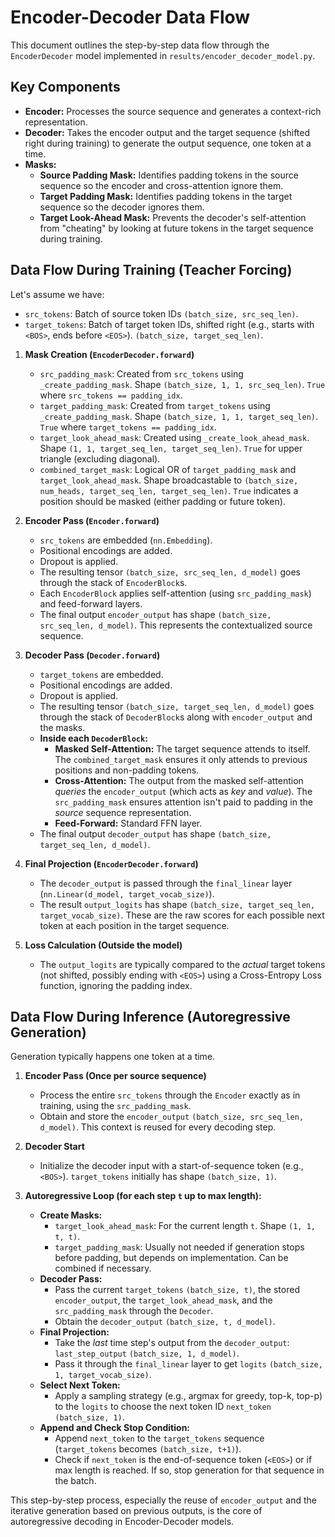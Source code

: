 # Encoder-Decoder Data Flow

This document outlines the step-by-step data flow through the `EncoderDecoder` model implemented in `results/encoder_decoder_model.py`.

## Key Components

- **Encoder:** Processes the source sequence and generates a context-rich representation.
- **Decoder:** Takes the encoder output and the target sequence (shifted right during training) to generate the output sequence, one token at a time.
- **Masks:**
  - **Source Padding Mask:** Identifies padding tokens in the source sequence so the encoder and cross-attention ignore them.
  - **Target Padding Mask:** Identifies padding tokens in the target sequence so the decoder ignores them.
  - **Target Look-Ahead Mask:** Prevents the decoder's self-attention from "cheating" by looking at future tokens in the target sequence during training.

## Data Flow During Training (Teacher Forcing)

Let's assume we have:

- `src_tokens`: Batch of source token IDs `(batch_size, src_seq_len)`.
- `target_tokens`: Batch of target token IDs, shifted right (e.g., starts with `<BOS>`, ends before `<EOS>`). `(batch_size, target_seq_len)`.

1.  **Mask Creation (`EncoderDecoder.forward`)**

    - `src_padding_mask`: Created from `src_tokens` using `_create_padding_mask`. Shape `(batch_size, 1, 1, src_seq_len)`. `True` where `src_tokens == padding_idx`.
    - `target_padding_mask`: Created from `target_tokens` using `_create_padding_mask`. Shape `(batch_size, 1, 1, target_seq_len)`. `True` where `target_tokens == padding_idx`.
    - `target_look_ahead_mask`: Created using `_create_look_ahead_mask`. Shape `(1, 1, target_seq_len, target_seq_len)`. `True` for upper triangle (excluding diagonal).
    - `combined_target_mask`: Logical OR of `target_padding_mask` and `target_look_ahead_mask`. Shape broadcastable to `(batch_size, num_heads, target_seq_len, target_seq_len)`. `True` indicates a position should be masked (either padding or future token).

2.  **Encoder Pass (`Encoder.forward`)**

    - `src_tokens` are embedded (`nn.Embedding`).
    - Positional encodings are added.
    - Dropout is applied.
    - The resulting tensor `(batch_size, src_seq_len, d_model)` goes through the stack of `EncoderBlock`s.
    - Each `EncoderBlock` applies self-attention (using `src_padding_mask`) and feed-forward layers.
    - The final output `encoder_output` has shape `(batch_size, src_seq_len, d_model)`. This represents the contextualized source sequence.

3.  **Decoder Pass (`Decoder.forward`)**

    - `target_tokens` are embedded.
    - Positional encodings are added.
    - Dropout is applied.
    - The resulting tensor `(batch_size, target_seq_len, d_model)` goes through the stack of `DecoderBlock`s along with `encoder_output` and the masks.
    - **Inside each `DecoderBlock`:**
      - **Masked Self-Attention:** The target sequence attends to itself. The `combined_target_mask` ensures it only attends to previous positions and non-padding tokens.
      - **Cross-Attention:** The output from the masked self-attention _queries_ the `encoder_output` (which acts as _key_ and _value_). The `src_padding_mask` ensures attention isn't paid to padding in the _source_ sequence representation.
      - **Feed-Forward:** Standard FFN layer.
    - The final output `decoder_output` has shape `(batch_size, target_seq_len, d_model)`.

4.  **Final Projection (`EncoderDecoder.forward`)**

    - The `decoder_output` is passed through the `final_linear` layer (`nn.Linear(d_model, target_vocab_size)`).
    - The result `output_logits` has shape `(batch_size, target_seq_len, target_vocab_size)`. These are the raw scores for each possible next token at each position in the target sequence.

5.  **Loss Calculation (Outside the model)**
    - The `output_logits` are typically compared to the _actual_ target tokens (not shifted, possibly ending with `<EOS>`) using a Cross-Entropy Loss function, ignoring the padding index.

## Data Flow During Inference (Autoregressive Generation)

Generation typically happens one token at a time.

1.  **Encoder Pass (Once per source sequence)**

    - Process the entire `src_tokens` through the `Encoder` exactly as in training, using the `src_padding_mask`.
    - Obtain and store the `encoder_output` `(batch_size, src_seq_len, d_model)`. This context is reused for every decoding step.

2.  **Decoder Start**

    - Initialize the decoder input with a start-of-sequence token (e.g., `<BOS>`). `target_tokens` initially has shape `(batch_size, 1)`.

3.  **Autoregressive Loop (for each step `t` up to max length):**
    - **Create Masks:**
      - `target_look_ahead_mask`: For the current length `t`. Shape `(1, 1, t, t)`.
      - `target_padding_mask`: Usually not needed if generation stops before padding, but depends on implementation. Can be combined if necessary.
    - **Decoder Pass:**
      - Pass the current `target_tokens` `(batch_size, t)`, the stored `encoder_output`, the `target_look_ahead_mask`, and the `src_padding_mask` through the `Decoder`.
      - Obtain the `decoder_output` `(batch_size, t, d_model)`.
    - **Final Projection:**
      - Take the _last_ time step's output from the `decoder_output`: `last_step_output` `(batch_size, 1, d_model)`.
      - Pass it through the `final_linear` layer to get `logits` `(batch_size, 1, target_vocab_size)`.
    - **Select Next Token:**
      - Apply a sampling strategy (e.g., argmax for greedy, top-k, top-p) to the `logits` to choose the next token ID `next_token` `(batch_size, 1)`.
    - **Append and Check Stop Condition:**
      - Append `next_token` to the `target_tokens` sequence (`target_tokens` becomes `(batch_size, t+1)`).
      - Check if `next_token` is the end-of-sequence token (`<EOS>`) or if max length is reached. If so, stop generation for that sequence in the batch.

This step-by-step process, especially the reuse of `encoder_output` and the iterative generation based on previous outputs, is the core of autoregressive decoding in Encoder-Decoder models.
